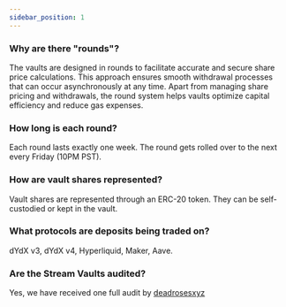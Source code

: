 ```yaml
---
sidebar_position: 1
---
```

### Why are there "rounds"?
The vaults are designed in rounds to facilitate accurate and secure share price calculations. This approach ensures smooth withdrawal processes that can occur asynchronously at any time. Apart from managing share pricing and withdrawals, the round system helps vaults optimize capital efficiency and reduce gas expenses.

### How long is each round?
Each round lasts exactly one week. The round gets rolled over to the next every Friday (10PM PST).

### How are vault shares represented?
Vault shares are represented through an ERC-20 token. They can be self-custodied or kept in the vault.

### What protocols are deposits being traded on?
dYdX v3, dYdX v4, Hyperliquid, Maker, Aave.

### Are the Stream Vaults audited?
Yes, we have received one full audit by [deadrosesxyz](https://twitter.com/deadrosesxyz)


